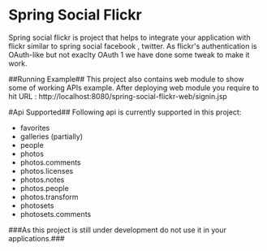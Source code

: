 Spring Social Flickr
======
Spring social flickr is project that helps to integrate your application with flickr similar to spring social facebook , twitter. As flickr's authentication is OAuth-like but not exaclty OAuth 1 we have done some tweak to make it work. 

##Running Example##
This project also contains web module to show some of working APIs example. After deploying web module you require to hit URL : 
http://localhost:8080/spring-social-flickr-web/signin.jsp

#Api Supported##
Following api is currently supported in this project:

* favorites
* galleries (partially)
* people
* photos
* photos.comments
* photos.licenses
* photos.notes
* photos.people
* photos.transform
* photosets
* photosets.comments



###As this project is still under development do not use it in your applications.###

